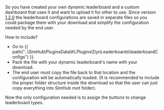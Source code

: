 So you have created your own dynamic leaderboard and a custom dashboard that uses it and want to upload it for other to use. 
Since version [1.2.0](https://github.com/kaiusl/KLPlugins.DynLeaderboards/releases/tag/v1.2.0) the leaderboard 
configurations are saved in separate files so you could package them with your download and simplify the configuration 
needed by the end user. 

How to include?

- Go to {{ path("..\SimHub\PluginsData\KLPlugins\DynLeaderboards\leaderboardConfigs") }}.
- Pack the file with your dynamic leaderboard's name with your download.
- The end user must copy the file back to that location and the configuration will be automatically loaded. 
  (It is recommended to include the proper folder structure inside the download so that the user can just copy everything into SimHub root folder).

Now the only configuration needed is to assign the buttons to change leaderboard types.